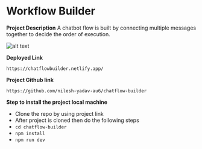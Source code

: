 # Workflow Builder

**Project Description**
A chatbot flow is built by connecting multiple messages together to decide the order of execution.

![alt text](chatflow.png)

**Deployed Link**

`https://chatflowbuilder.netlify.app/`

**Project Github link**

`https://github.com/nilesh-yadav-au6/chatflow-builder`

**Step to install the project local machine**

- Clone the repo by using project link
- After project is cloned then do the following steps
- `cd chatflow-builder`
- `npm install`
- `npm run dev`
